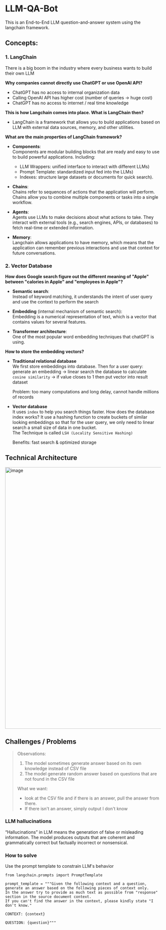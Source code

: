 # LLM-QA-Bot
This is an End-to-End LLM question-and-answer system using the langchain framework. 

## Concepts:
### 1. LangChain
There is a big boom in the industry where every business wants to build their own LLM

**Why companies cannot directly use ChatGPT or use OpenAI API?**
- ChatGPT has no access to internal organization data
- Calling OpenAI API has higher cost (number of queries -> huge cost)
- ChatGPT has no access to internet / real time knowledge

**This is how Langchain comes into place. What is LangChain then?**
- LangChain is a framework that allows you to build applications based on LLM with external data sources, memory, and other utilities.

**What are the main properties of LangChain framework?**
- **Components**:  
  Components are modular building blocks that are ready and easy to use to build powerful applications. Including:  
  - LLM Wrappers: unified interface to interact with different LLMs)
  - Prompt Template: standardized input fed into the LLMs)
  - Indexes: structure large datasets or documents for quick search).

- **Chains**:  
  Chains refer to sequences of actions that the application will perform. Chains allow you to combine multiple components or tasks into a single workflow.

- **Agents**:  
  Agents use LLMs to make decisions about what actions to take. They interact with external tools (e.g., search engines, APIs, or databases) to fetch real-time or extended information.

- **Memory**:  
  Langchain allows applications to have memory, which means that the application can remember previous interactions and use that context for future conversations.

### 2. Vector Database
**How does Google search figure out the different meaning of "Apple" between "calories in Apple" and "employees in Apple"?**
- **Semantic search**:  
  Instead of keyword matching, it understands the intent of user query and use the context to perform the search
  
- **Embedding** (internal mechanism of semantic search):  
  Embedding is a numerical representation of text, which is a vector that contains values for several features.
  
- **Transformer architecture**:  
  One of the most popular word embedding techniques that chatGPT is using.

**How to store the embedding vectors?**
- **Traditional relational database**  
  We first store embeddings into database. Then for a user query:  
  generate an embedding -> linear search the database to calculate `cosine similarity` -> if value closes to 1 then put vector into result dataset
  
  Problem: too many computations and long delay, cannot handle millions of records

- **Vector database**  
  It uses `index` to help you search things faster. How does the database index works?
  It use a hashing function to create buckets of similar looking embeddings so that for the user query, we only need to linear search a small size of data in one bucket.  
  The Technique is called `LSH (Locality Sensitive Hashing)`

  Benefits: fast search & optimized storage

## Technical Architecture
<img width="847" alt="image" src="https://github.com/user-attachments/assets/6f50bd7d-fe30-4a09-bb8c-b4ea3ee5deb4">


## Challenges / Problems
> Observations:
> 1. The model sometimes generate answer based on its own knowledge instead of CSV file
> 2. The model generate random answer based on questions that are not found in the CSV file
>
> What we want:  
> - look at the CSV file and if there is an answer, pull the answer from there.
> - If there isn't an answer, simply output I don't know

### LLM hallucinations 
“Hallucinations” in LLM means the generation of false or misleading information.
The model produces outputs that are coherent and grammatically correct but factually incorrect or nonsensical.

### How to solve
Use the prompt template to constrain LLM's behavior
```
from langchain.prompts import PromptTemplate

prompt_template = """Given the following context and a question, generate an answer based on the following pieces of context only.
In the answer try to provide as much text as possible from "response" section in the source document context.
If you can't find the answer in the context, please kindly state "I don't know."

CONTEXT: {context}

QUESTION: {question}"""
```




